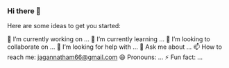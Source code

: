 ### Hi there 👋



Here are some ideas to get you started:

 🔭 I’m currently working on ...
 🌱 I’m currently learning ...
 👯 I’m looking to collaborate on ...
 🤔 I’m looking for help with ...
 💬 Ask me about ...
 📫 How to reach me: jagannatham66@gmail.com
 😄 Pronouns: ...
 ⚡ Fun fact: ...

